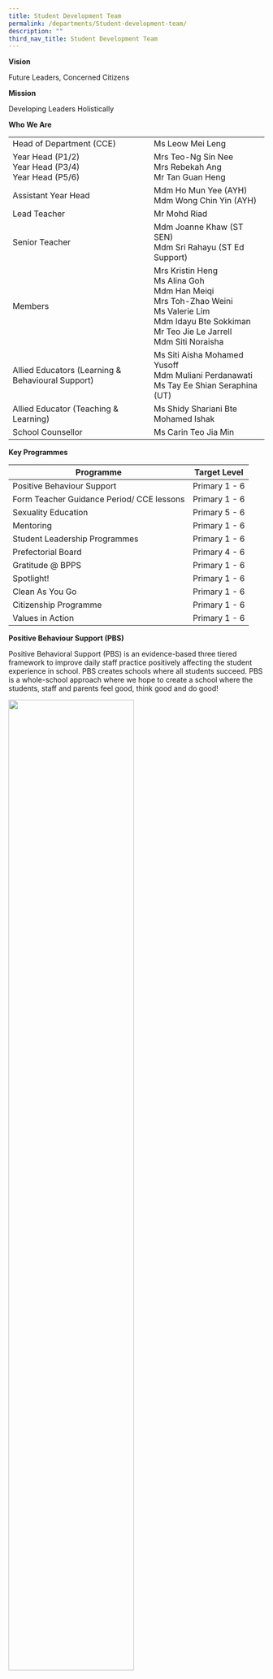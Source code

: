 ```yaml
---
title: Student Development Team
permalink: /departments/Student-development-team/
description: ""
third_nav_title: Student Development Team
---
```



**Vision**

Future Leaders, Concerned Citizens

**Mission**

Developing Leaders Holistically

**Who We Are**

|  |  | 
| -------- | -------- | 
| Head of Department (CCE)     | Ms Leow Mei Leng     | 
|Year Head (P1/2) <br>Year Head (P3/4)<br>Year Head (P5/6)|Mrs Teo-Ng Sin Nee<br>Mrs Rebekah Ang<br>Mr Tan Guan Heng|
|Assistant Year Head|Mdm Ho Mun Yee (AYH)<br>Mdm Wong Chin Yin (AYH) |
|Lead Teacher |Mr Mohd Riad|
|Senior Teacher|Mdm Joanne Khaw (ST SEN)<br>Mdm Sri Rahayu (ST Ed Support) |
|Members|Mrs Kristin Heng <br>Ms Alina Goh<br>Mdm Han Meiqi<br>Mrs Toh-Zhao Weini<br>Ms Valerie Lim<br>Mdm Idayu Bte Sokkiman <br>Mr Teo Jie Le Jarrell <br>Mdm Siti Noraisha|
|Allied Educators (Learning & Behavioural Support)|Ms Siti Aisha Mohamed Yusoff<br>Mdm Muliani Perdanawati<br>Ms Tay Ee Shian Seraphina (UT)|
|Allied Educator (Teaching & Learning)	|Ms Shidy Shariani Bte Mohamed Ishak
|School Counsellor|Ms Carin Teo Jia Min|

**Key Programmes**



|  Programme | Target Level| 
| -------- | -------- | 
|Positive Behaviour Support|Primary 1 - 6|
|Form Teacher Guidance Period/ CCE lessons|Primary 1 - 6|
|Sexuality Education|Primary 5 - 6|
|Mentoring|Primary 1 - 6|
|Student Leadership Programmes|Primary 1 - 6|
|Prefectorial Board|Primary 4 - 6 |
|Gratitude @ BPPS|Primary 1 - 6 |
|Spotlight!|Primary 1 - 6|
|Clean As You Go|Primary 1 - 6 |
|Citizenship Programme|Primary 1 - 6 |
|Values in Action|Primary 1 - 6|


**Positive Behaviour Support (PBS)**


Positive Behavioral Support (PBS) is an evidence-based three tiered framework to improve daily staff practice positively affecting the student experience in school. PBS creates schools where all students succeed. PBS is a whole-school approach where we hope to create a school where the students, staff and parents feel good, think good and do good!

<img src="/images/PBS.png" 
     style="width:70%">
		 
Positive Behaviour Support looks at creating tiered-support for the students to support their development. Children who require more support are given more support to enable them to achieve their best.

![](/images/PBS%20Pyramid.png)

There are 5 key elements which drive the programmes in Student Development Team. They are Relationships, Recognition, Reflection, Role-modelling and Active Teaching & Learning of values and behaviour.

![](/images/5R.png)

PBS also looks beyond just addressing behaviour but also to delve into the thinking and the emotions of our students. 

![](/images/PBS%20Gear.png)

How to be a PBS parent?

![](/images/PBS%20Parent.png)

Behavior Matrix for all students



| Location| Show Respect | Be Responsible  | 
| -------- | -------- | -------- |
| Classrooms | Listen to your teachers’ instructions<br>Raise your hand before your speak<br>Speak kind words   | Stay seated<br>Keeps your hands, feet and objects to yourself<br>Put in effort to do your work diligently  |
|Hall/ISH<br>(Assembly)|Be seated<br>Listen to the presentation<br>Clap after a presentation<br>Respond kindly|Remain quiet<br>Read while waiting<br>Keep hands, feet and objects to yourself|
|Canteen<br>(Recess assembly)|Respond to the canteen routine<br>Reflect when sent to the round tables<br>Stop, Look, Listen when the teacher speaks|Role model good behaviour to friends<br>Practise ME Time<br>Walk quietly out of the canteen
|Learning Journey|Stop, Think, Act<br>Stop, Look, Listen when someone is speaking to you<br>Follow instructions strictly<br>Remind peers about good behaviour|Walk from point to point<br>Stay cool & calm<br>Be careful of your surroundings<br>Take care of your belongings<br>Keep the place litter-free
|Corridor|Walk quietly<br>Greet teachers and staff<br>Keep to your left|Pick up litter<br>Move briskly<br>Place bags neatly
|Transition|Move only to your next lesson venue<br>Move and wait quietly<br>Keep the classrooms clean|Move to your next class in 3 min<br>Always be seated in the class<br>Read silently while waiting
|Toilet|Respect others’ space<br>Keep quiet<br>Keep the toilet litter-free<br>Return to class quickly|Walk<br>Flush after use<br>Save paper and water<br>Wash your hands with soap
|Library|Greet the librarian<br>Maintain silence and READ
<br>Queue to borrow<br>Place bags neatly outside|Keeps food and drinks out<br>Return books on time<br>Keep the library clean<br>Handle the books with care
|Bus|Listen to your bus attendant and driver<br>Keep your hands/feet and objects to yourself<br>Keep volume low|Be seated<br>Put on your seatbelts<br>Keep the bus clean
|Computer/ Science laboratories|Listen to your teachers’ instructions<br>Keep volume low|Keep food and drinks out<br>Keep the labs clean

**Possible logical consequences**

Complete reflection

Verbal warning

Conference with teacher

Conference with Year Head

Conference with HOD Student Development

Parent Teacher conference

Removal of privileges

Warning letter

Corrective work

Class or school presentation

 

**Serious offences committed may result in the following consequences:**

In-school suspension

Out-of-school suspension

Compensation or restitution

Lowering of conduct grade

Involvement of external agencies

 

 

**The school reserves the right to take other necessary actions in the best interests of our students, staff and the community.**